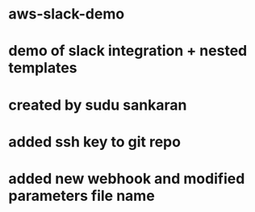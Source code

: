 # aws-slack-demo
# demo of slack integration + nested templates
# created by sudu sankaran
# added ssh key to git repo
# added new webhook and modified parameters file name
